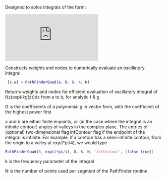 Designed to solve integrals of the form:

![equation](http://latex.codecogs.com/gif.latex?%5Cint_%5Cgamma%20f%28z%29%5Cmathrm%7Be%7D%5E%7B%5Cmathrm%7Bi%7D%5Comega%20g%28z%29%7D%5Cmathrm%7Bd%7Dz)


Constructs weights and nodes to numerically evaluate an oscillatory integral.
```matlab
 [z,w] = PathFinderQuad(a, b, G, k, N)
 ```
 Returns weights and nodes for efficient evaluation of oscillatory
 integral of f(z)exp(i*k*g(z))dz from a to b, for analytic f & g.
 
 G is the coefficients of a polynomial g in vector form, with the coefficient of the highest power first
 
 a and b are either finite enpoints, or (in the case where the integral is an infinite contour)
 angles of valleys in the complex plane. The entries of (optional) two-dimensional
 flag infContour flag if the endpoint of the integral is infinite. For example, if a contour has a semi-infinite contour, from the origin to a valley at exp(i*pi/4), we would type
 ```matlab
 PathFinderQuad(0, exp(i*pi/4), G, k, N, 'infContour', [false true])
 ```
 
 k is the frequency parameter of the integral
 
 N is the number of points used per segment of the PathFinder routine
